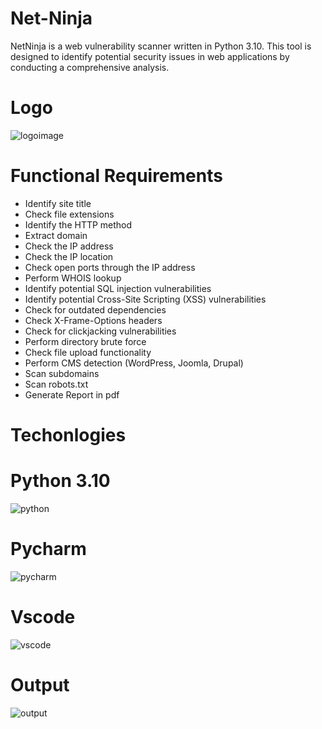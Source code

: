 # Net-Ninja
  NetNinja is a  web vulnerability scanner written in Python 3.10. This tool is designed to identify potential security issues in web applications by conducting a comprehensive analysis.

# Logo 
![logoimage](https://github.com/NetNinja-SecTool/Net-Ninja/assets/156086963/8e0fcbd9-c5d9-4e70-a187-eb8d8b6d96ed)

# Functional Requirements

- Identify site title
- Check file extensions
- Identify the HTTP method
- Extract domain
- Check the IP address
- Check the IP location
- Check open ports through the IP address
- Perform WHOIS lookup
- Identify potential SQL injection vulnerabilities
- Identify potential Cross-Site Scripting (XSS) vulnerabilities
- Check for outdated dependencies
- Check X-Frame-Options headers
- Check for clickjacking vulnerabilities
- Perform directory brute force
- Check file upload functionality
- Perform CMS detection (WordPress, Joomla, Drupal)
- Scan subdomains
- Scan robots.txt
- Generate Report in pdf 

# Techonlogies 

# Python 3.10
![python](https://github.com/NetNinja-SecTool/Net-Ninja/assets/156086963/e24605b5-ee8f-4d8a-871d-9144feb3b9d3)

# Pycharm
![pycharm](https://github.com/NetNinja-SecTool/Net-Ninja/assets/156086963/1f0248b2-befc-4461-84a7-991a76b2ef12)

# Vscode 
![vscode](https://github.com/NetNinja-SecTool/Net-Ninja/assets/156086963/c4c29e4d-d5f5-430c-85a8-03d585bd51d5)


# Output 
![output](https://github.com/NetNinja-SecTool/Net-Ninja/assets/156086963/4b7065ad-ecfa-4f58-aff8-632e88f1fd86)



